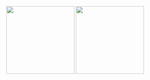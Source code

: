 <div><img height=180 align="center" src="https://github-readme-stats.vercel.app/api?username=Resuwu&theme=tokyonight&show_icons=true&hide_border=true&count_private=false" />
<img height=180 align="center" src="https://github-readme-stats.vercel.app/api/top-langs/?username=Resuwu&theme=tokyonight&show_icons=true&hide_border=true&layout=compact&hide=css,scss,html,cmake,shell" /></div>